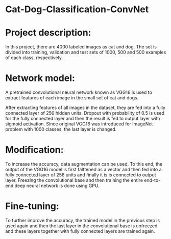 # Cat-Dog-Classification-ConvNet

# Project description: 
In this project, there are 4000 labeled images as cat and dog. The set is divided into training, validation and test sets of 1000, 500 and 500 examples of each class, respectively.

# Network model: 
A pretrained convolutional neural network known as VGG16 is used to extract features of each image in the small set of cat and dogs.

After extracting features of all images in the dataset, they are fed into a fully connected layer of 256 hidden units. Dropout with probability of 0.5 is used for the fully connected layer and then the result is fed to output layer with sigmoid activation. Since original VGG16 was introduced for ImageNet problem with 1000 classes, the last layer is changed. 

# Modification: 
To increase the accuracy, data augmentation can be used. To this end, the output of the VGG16 model is first falttened as a vector and then fed into a fully connected layer of 256 units and finally it is is connected to output layer. Freezing the convolutional base and then training the entire end-to-end deep neural network is done using GPU. 

# Fine-tuning:
To further improve the accuracy, the trained model in the previous step is used again and then the last layer in the convolutional base is unfreezed and these layers together with fully connected layers are trained again.
